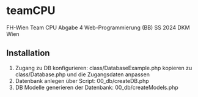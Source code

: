 # teamCPU
FH-Wien Team CPU Abgabe 4 Web-Programmierung (BB) SS 2024 DKM Wien

## Installation
1. Zugang zu DB konfigurieren: class/DatabaseExample.php kopieren zu class/Database.php und die Zugangsdaten anpassen
2. Datenbank anlegen über Script: 00_db/createDB.php
3. DB Modelle generieren der Datenbank: 00_db/createModels.php
